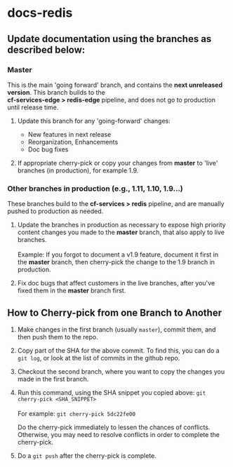 # docs-redis

## Update documentation using the branches as described below:

### Master

This is the main 'going forward' branch, and contains the **next unreleased version**.
This branch builds to the <br> <strong>cf-services-edge > redis-edge</strong> pipeline, and does not go to production until release time. <br>
1. Update this branch for any 'going-forward' changes:
    * New features in next release</br>
    * Reorganization, Enhancements </br>
    * Doc bug fixes</br>

2. If appropriate cherry-pick or copy your changes from <strong>master</strong> to 'live' branches (in production), for example 1.9.

### Other branches in production (e.g., 1.11, 1.10, 1.9...)

These branches build to the <strong>cf-services > redis</strong> pipeline,
and are manually pushed to production as needed.
<br>
1. Update the branches in production as necessary to expose high priority content changes you made to the <strong>master</strong> branch,
 that also apply to live branches. <br><br>
    Example: If you forgot to document a v1.9 feature, document it first in the <strong>master</strong> branch,
    then cherry-pick the change to the 1.9 branch in production.

2. Fix doc bugs that affect customers in the live branches, after you've fixed them in the <strong>master</strong> branch first.

## How to Cherry-pick from one Branch to Another
1. Make changes in the first branch (usually `master`), commit them, and then push them to the repo.
2. Copy part of the SHA for the above commit. To find this, you can do a `git log`, or look at the list of commits in the github repo.
3. Checkout the second branch, where you want to copy the changes you made in the first branch.
4. Run this command, using the SHA snippet you copied above:
    `git cherry-pick <SHA_SNIPPET>`<br><br>
    For example: `git cherry-pick 5dc22fe00`

    Do the cherry-pick immediately to lessen the chances of conflicts.
    Otherwise, you may need to resolve conflicts in order to complete the cherry-pick.

5. Do a `git push` after the cherry-pick is complete.<br><br>
